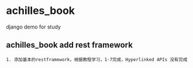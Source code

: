 # achilles_book
  django demo for study
  
## achilles_book add rest framework
    1. 添加基本的restframework，根据教程学习，1-7完成，Hyperlinked APIs 没有完成
